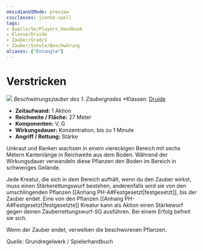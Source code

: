```yaml
---
obsidianUIMode: preview
cssclasses: json5e-spell
tags:
- Quelle/5e/Players_Handbook
- Klasse/Druide
- Zauber/Grad/1
- Zauber/Schule/Beschwörung
aliases: ["Entangle"]
---
```

# Verstricken
![](../../../99%20-%20Setup/Files/Bildersammlung/Symbolik/Beschwörungszauber.webp#token)
*Beschwörungszauber des 1. Zaubergrades*
*Klassen: [Druide](05%20-%20Wikipedia/Kompendium/Charakteroptionen/Klassen/Druide.md)

- **Zeitaufwand:** 1 Aktion
- **Reichweite / Fläche:** 27 Meter
- **Komponenten:** V, G
- **Wirkungsdauer:** Konzentration, bis zu 1 Minute
- **Angriff / Rettung:** Stärke

Unkraut und Ranken wachsen in einem viereckigen Bereich mit sechs Metern Kantenlänge in Reichweite aus dem Boden. Während der Wirkungsdauer verwandeln diese Pflanzen den Boden im Bereich in schwieriges Gelände.

Jede Kreatur, die sich in dem Bereich aufhält, wenn du den Zauber wirkst, muss einen Stärkerettungswurf bestehen, anderenfalls wird sie von den umschlingenden Pflanzen [[Anhang PH-A#Festgesetzt|festgesetzt]], bis der Zauber endet. Eine von den Pflanzen [[Anhang PH-A#Festgesetzt|festgesetzte]] Kreatur kann als Aktion einen Stärkewurf gegen deinen Zauberrettungswurf-SG ausführen. Bei einem Erfolg befreit sie sich.

Wenn der Zauber endet, verwelken die beschworenen Pflanzen.

 *Quelle:* Grundregelwerk / Spielerhandbuch